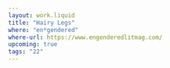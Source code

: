 ```yaml
---
layout: work.liquid
title: "Hairy Legs"
where: "en*gendered"
where-url: https://www.engenderedlitmag.com/
upcoming: true
tags: "22"
---
```

